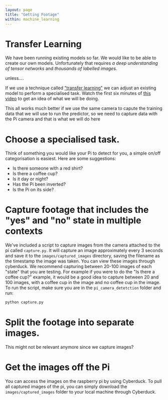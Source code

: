 ```yaml
---
layout: page
title: "Getting Footage"
within: machine_learning
---
```


# Transfer Learning

We have been running existing models so far.  We would like to be able to create our own models.  Unfortunately that requires _a deep understanding of tensor networks_ and _thousands of labelled images_.  

unless....

If we use a technique called ["transfer learning"](https://youtu.be/kRpZ5OqUY6Y) we can adjust an existing model to perform a specialised task.  Watch the first six minutes of [this video](https://youtu.be/kRpZ5OqUY6Y) to get an idea of what we will be doing.

This all works much better if we use the same camera to capute the training data that we will use to run the predictor, so we need to capture data with the Pi camera and that is what we will do here

# Choose a specialised task.

Think of something you would like your Pi to detect for you, a simple on/off categorisation is easiest.  Here are some suggestions:
  * Is there someone with a red shirt?
  * Is there a coffee cup?
  * Is it day or night?
  * Has the Pi been inverted?
  * Is the Pi on its side?

# Capture footage that includes the "yes" and "no" state in multiple contexts

We've included a script to capture images from the camera attached to the pi called `capture.py`. It will capture an image approximately every 3 seconds and save it to the `images/captured_images` directory, saving the filename as the timestamp the image was taken. You can view these images through cyberduck. We recommend capturing between 20-100 images of each "state" that you are testing. For example if you were to do the "Is there a coffee cup?" example, it would be a good idea to capture between 20 and 100 images, with a coffee cup in the image and no coffee cup in the image. To run the script, make sure you are in the `pi_camera_detetction` folder and run:

```bash
python capture.py
```

# Split the footage into separate images.

This might not be relevant anymore since we capture images?

# Get the images off the Pi

You can access the images on the raspberry pi by using Cyberduck. To pull all captured images of the pi, you can simply download the `images/captured_images` folder to your local machine through Cyberduck.
